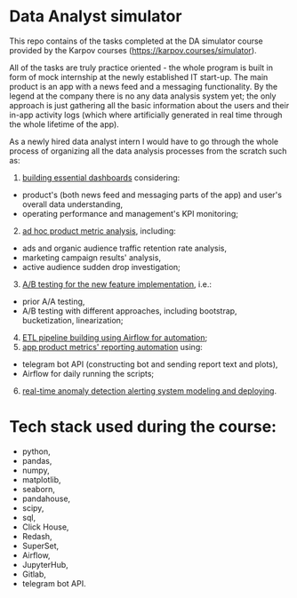 # Data Analyst simulator

This repo contains of the tasks completed at the DA simulator course provided by the Karpov courses (https://karpov.courses/simulator).

All of the tasks are truly practice oriented - the whole program is built in form of mock internship at the newly established IT start-up. The main product is an app with a news feed and a messaging functionality. By the legend at the company there is no any data analysis system yet; the only approach is just gathering all the basic information about the users and their in-app activity logs (which where artificially generated in real time through the whole lifetime of the app).

As a newly hired data analyst intern I would have to go through the whole process of organizing all the data analysis processes from the scratch such as:
1. [building essential dashboards](https://github.com/usermarat/DA_simulator/tree/main/1.Dashboards) considering:
* product's (both news feed and messaging parts of the app) and user's overall data understanding,
* operating performance and management's KPI monitoring;
2. [ad hoc product metric analysis](https://github.com/usermarat/DA_simulator/tree/main/2.Product_metrics), including:
* ads and organic audience traffic retention rate analysis,
* marketing campaign results' analysis,
* active audience sudden drop investigation;
3. [A/B testing for the new feature implementation](https://github.com/usermarat/DA_simulator/tree/main/3.AB_tests), i.e.:
* prior A/A testing,
* A/B testing with different approaches, including bootstrap, bucketization, linearization;
4. [ETL pipeline building using Airflow for automation](https://github.com/usermarat/DA_simulator/tree/main/4.ETL_airflow);
5. [app product metrics' reporting automation](https://github.com/usermarat/DA_simulator/tree/main/5.Reporting_automation) using:
* telegram bot API (constructing bot and sending report text and plots),
* Airflow for daily running the scripts;
6. [real-time anomaly detection alerting system modeling and deploying](https://github.com/usermarat/DA_simulator/tree/main/6.Anomaly_alerts).

# Tech stack used during the course:
* python,
* pandas,
* numpy,
* matplotlib,
* seaborn,
* pandahouse,
* scipy,
* sql,
* Click House,
* Redash,
* SuperSet,
* Airflow,
* JupyterHub,
* Gitlab,
* telegram bot API.
